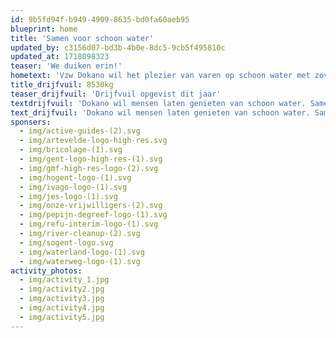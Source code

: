 ```yaml
---
id: 9b5fd94f-b949-4909-8635-bd0fa60aeb95
blueprint: home
title: 'Samen voor schoon water'
updated_by: c3156d07-bd3b-4b0e-8dc5-9cb5f495810c
updated_at: 1718098323
teaser: 'We duiken erin!'
hometext: 'Vzw Dokano wil het plezier van varen op schoon water met zoveel mogelijk mensen delen. Omdat varen avontuurlijk en ontspannend is: je ziet de stad van een andere kant, wordt één met de natuur en laat al je zorgen achter op de kade. En dat schoon water? Wel, we hebben een licht utopische droom om ooit tussen de dolfijnen te zwemmen. Goesting gekregen? Kom dan weekendvaren bij ons, met of zonder vuilvissen. Voor scholen en jeugdverenigingen hebben we het Schoon Water Project, en voor bedrijven organiseren we teambuildings.'
title_drijfvuil: 8530kg
teaser_drijfvuil: 'Drijfvuil opgevist dit jaar'
textdrijfvuil: 'Dokano wil mensen laten genieten van schoon water. Samen met de Vlaamse Waterweg zetten we ons daarom in om de waterkwaliteit van onze binnenwateren te verbeteren. Zo willen we bewustmaken en bijdragen aan gedragsverandering.  We focussen op beleving van de stad en de stadsnatuur in het belang van afvalpreventie. Allemaal in het groter kader van een kwaliteitsvol leefmilieu en de klimaatadaptatie. Je kan bij ons kanovaren in de week en in het weekend, met of zonder vuilvissen. Verder is er ook een aanbod voor scholen en bedrijven en samen met onze partners gaan we voor duurzame oplossingen. Kom uit uw zetel en vaar met ons mee!'
text_drijfvuil: 'Dokano wil mensen laten genieten van schoon water. Samen met de Vlaamse Waterweg zetten we ons daarom in om de waterkwaliteit van onze binnenwateren te verbeteren. Zo willen we bewustmaken en bijdragen aan gedragsverandering.  We focussen op beleving van de stad en de stadsnatuur in het belang van afvalpreventie. Allemaal in het groter kader van een kwaliteitsvol leefmilieu en de klimaatadaptatie. Je kan bij ons kanovaren in de week en in het weekend, met of zonder vuilvissen. Verder is er ook een aanbod voor scholen en bedrijven en samen met onze partners gaan we voor duurzame oplossingen. Kom uit uw zetel en vaar met ons mee!'
sponsers:
  - img/active-guides-(2).svg
  - img/artevelde-logo-high-res.svg
  - img/bricolage-(1).svg
  - img/gent-logo-high-res-(1).svg
  - img/gmf-high-res-logo-(2).svg
  - img/hogent-logo-(1).svg
  - img/ivago-logo-(1).svg
  - img/jes-logo-(1).svg
  - img/onze-vrijwilligers-(2).svg
  - img/pepijn-degreef-logo-(1).svg
  - img/refu-interim-logo-(1).svg
  - img/river-cleanup-(2).svg
  - img/sogent-logo.svg
  - img/waterland-logo-(1).svg
  - img/waterweg-logo-(1).svg
activity_photos:
  - img/activity_1.jpg
  - img/activity2.jpg
  - img/activity3.jpg
  - img/activity4.jpg
  - img/activity5.jpg
---
```

